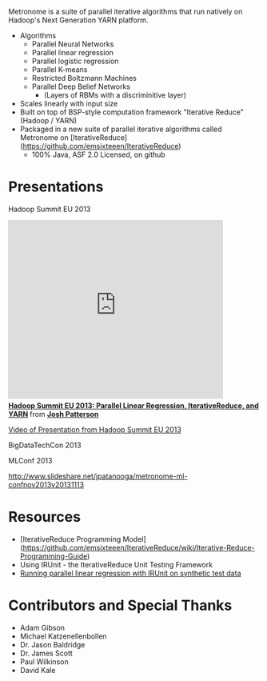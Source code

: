 Metronome is a suite of parallel iterative algorithms that run natively on Hadoop's Next Generation YARN platform. 

*  Algorithms
    * Parallel Neural Networks
    * Parallel linear regression
    * Parallel logistic regression
    * Parallel K-means
    * Restricted Boltzmann Machines
    * Parallel Deep Belief Networks 
        * (Layers of RBMs with a discriminitive layer)
* Scales linearly with input size
* Built on top of BSP-style computation framework "Iterative Reduce" (Hadoop / YARN)
* Packaged in a new suite of parallel iterative algorithms called Metronome on [IterativeReduce] (https://github.com/emsixteeen/IterativeReduce)
    * 100% Java, ASF 2.0 Licensed, on github


# Presentations

Hadoop Summit EU 2013

<iframe src="http://www.slideshare.net/slideshow/embed_code/17636499" width="427" height="356" frameborder="0" marginwidth="0" marginheight="0" scrolling="no" style="border:1px solid #CCC;border-width:1px 1px 0;margin-bottom:5px" allowfullscreen webkitallowfullscreen mozallowfullscreen> </iframe> <div style="margin-bottom:5px"> <strong> <a href="http://www.slideshare.net/jpatanooga/hadoop-summit-eu-2013-parallel-linear-regression-iterativereduce-and-yarn" title="Hadoop Summit EU 2013: Parallel Linear Regression, IterativeReduce, and YARN" target="_blank">Hadoop Summit EU 2013: Parallel Linear Regression, IterativeReduce, and YARN</a> </strong> from <strong><a href="http://www.slideshare.net/jpatanooga" target="_blank">Josh Patterson</a></strong> </div>

[Video of Presentation from Hadoop Summit EU 2013](http://www.youtube.com/watch?feature=player_embedded&v=rwiy_YhbxiI)

BigDataTechCon 2013


MLConf 2013

http://www.slideshare.net/jpatanooga/metronome-ml-confnov2013v20131113

# Resources
* [IterativeReduce Programming Model] (https://github.com/emsixteeen/IterativeReduce/wiki/Iterative-Reduce-Programming-Guide)
* Using IRUnit - the IterativeReduce Unit Testing Framework
* [Running parallel linear regression with IRUnit on synthetic test data](https://github.com/jpatanooga/Metronome/wiki/Running-Parallel-Linear-Regression)

# Contributors and Special Thanks
* Adam Gibson
* Michael Katzenellenbollen
* Dr. Jason Baldridge
* Dr. James Scott
* Paul Wilkinson
* David Kale


